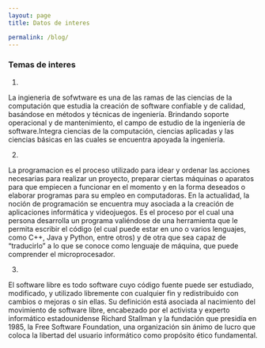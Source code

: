 ```yaml
---
layout: page
title: Datos de interes

permalink: /blog/
---
```

### Temas de interes

1)
La ingieneria de sofwtware es una de las ramas de las ciencias de la computación que estudia la creación 
de software confiable y de calidad, basándose en métodos y técnicas de ingeniería. Brindando soporte 
operacional y de mantenimiento, el campo de estudio de la ingeniería de software.Integra ciencias de la
computación, ciencias aplicadas y las ciencias básicas en las cuales se encuentra apoyada la ingeniería.

2)
La programacion es el proceso utilizado para idear y ordenar las acciones necesarias para realizar un 
proyecto, preparar ciertas máquinas o aparatos para que empiecen a funcionar en el momento y en la
forma deseados o elaborar programas para su empleo en computadoras.
En la actualidad, la noción de programación se encuentra muy asociada a la creación de aplicaciones 
informática y videojuegos. Es el proceso por el cual una persona desarrolla un programa valiéndose de 
una herramienta que le permita escribir el código (el cual puede estar en uno o varios lenguajes, como 
C++, Java y Python, entre otros) y de otra que sea capaz de “traducirlo” a lo que se conoce como lenguaje 
de máquina, que puede comprender el microprocesador.

3)
El software libre es todo software cuyo código fuente puede ser estudiado, modificado, y utilizado 
libremente con cualquier fin y redistribuido con cambios o mejoras o sin ellas. Su definición está 
asociada al nacimiento del movimiento de software libre, encabezado por el activista y experto informático
estadounidense Richard Stallman y la fundación que presidía en 1985, la Free Software Foundation, una organización
sin ánimo de lucro que coloca la libertad del usuario informático como propósito ético fundamental.
